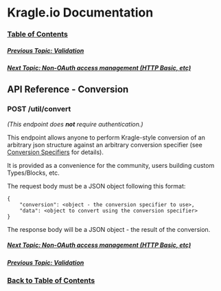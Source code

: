 # Kragle.io Documentation

### [Table of Contents](../README.md)

##### [Previous Topic: Validation](./Validation.md)

##### [Next Topic: Non-OAuth access management (HTTP Basic, etc)](./Access_Mgmt.md)

## API Reference - Conversion

### POST /util/convert

_(This endpoint does **not** require authentication.)_

This endpoint allows anyone to perform Kragle-style conversion of an arbitrary json structure against an arbitrary conversion specifier (see [Conversion Specifiers](../API-specific_Topics/Conversion_Specifiers.md) for details).

It is provided as a convenience for the community, users building custom Types/Blocks, etc.

The request body must be a JSON object following this format:
```
{
    "conversion": <object - the conversion specifier to use>,
    "data": <object to convert using the conversion specifier>
}
```

The response body will be a JSON object - the result of the conversion.

##### [Next Topic: Non-OAuth access management (HTTP Basic, etc)](./Access_Mgmt.md)

##### [Previous Topic: Validation](./Validation.md)

### [Back to Table of Contents](../README.md)

